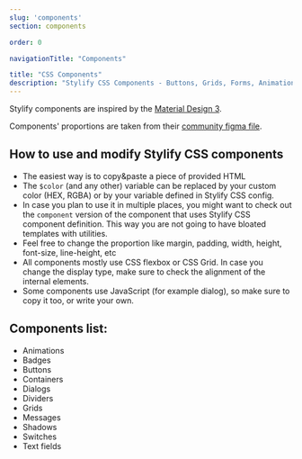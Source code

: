 ```yaml
---
slug: 'components'
section: components

order: 0

navigationTitle: "Components"

title: "CSS Components"
description: "Stylify CSS Components - Buttons, Grids, Forms, Animations, Switches and a lot more. Copy&Paste without a CSS framework."
---
```


Stylify components are inspired by the [Material Design 3](https://m3.material.io/).

Components' proportions are taken from their [community figma file](https://www.figma.com/file/DJMWYdOn4HyZ9GQqrGZfXD/Material-3-Design-Kit-(Community)?node-id=47909%3A2).

<note><template>
	Components expect that you have some kind of a "reset" stylesheet included in your page.
	For example [Normalize.css](https://necolas.github.io/normalize.css/).
	Also the `box-sizing:border-box` should be added on all elements.
</template></note>

## How to use and modify Stylify CSS components
- The easiest way is to copy&paste a piece of provided HTML
- The `$color` (and any other) variable can be replaced by your custom color (HEX, RGBA) or by your variable defined in Stylify CSS config.
- In case you plan to use it in multiple places, you might want to check out the `component` version of the component that uses Stylify CSS component definition. This way you are not going to have bloated templates with utilities.
- Feel free to change the proportion like margin, padding, width, height, font-size, line-height, etc
- All components mostly use CSS flexbox or CSS Grid. In case you change the display type, make sure to check the alignment of the internal elements.
- Some components use JavaScript (for example dialog), so make sure to copy it too, or write your own.

## Components list:
- <nuxt-link to="/snippets/components/animations">Animations</nuxt-link>
- <nuxt-link to="/snippets/components/badges">Badges</nuxt-link>
- <nuxt-link to="/snippets/components/buttons">Buttons</nuxt-link>
- <nuxt-link to="/snippets/components/containers">Containers</nuxt-link>
- <nuxt-link to="/snippets/components/dialogs">Dialogs</nuxt-link>
- <nuxt-link to="/snippets/components/dividers">Dividers</nuxt-link>
- <nuxt-link to="/snippets/components/grids">Grids</nuxt-link>
- <nuxt-link to="/snippets/components/messages">Messages</nuxt-link>
- <nuxt-link to="/snippets/components/shadows">Shadows</nuxt-link>
- <nuxt-link to="/snippets/components/switches">Switches</nuxt-link>
- <nuxt-link to="/snippets/components/text-fields">Text fields</nuxt-link>

